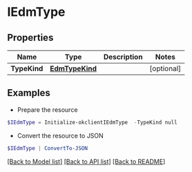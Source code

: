 # IEdmType
## Properties

Name | Type | Description | Notes
------------ | ------------- | ------------- | -------------
**TypeKind** | [**EdmTypeKind**](EdmTypeKind.md) |  | [optional] 

## Examples

- Prepare the resource
```powershell
$IEdmType = Initialize-okclientIEdmType  -TypeKind null
```

- Convert the resource to JSON
```powershell
$IEdmType | ConvertTo-JSON
```

[[Back to Model list]](../README.md#documentation-for-models) [[Back to API list]](../README.md#documentation-for-api-endpoints) [[Back to README]](../README.md)

